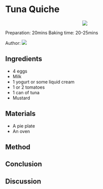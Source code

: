 # Tuna Quiche
<p align="center">
<img src="example.png" />
</p>

Preparation: 20mins Baking time: 20-25mins

Author:
<a href="https://discord.com"><img src="https://img.shields.io/badge/Discord-nouille%232370-25?style=for-the-badge&logo=discord" /> </a>  


## Ingredients
* 4 eggs
* Milk
* 1 yogurt or some liquid cream
* 1 or 2 tomatoes
* 1 can of tuna
* Mustard
## Materials
* A pie plate
* An oven
## Method

## Conclusion

## Discussion
